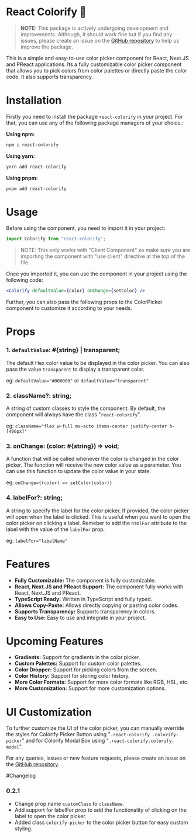 # React Colorify 🎨

> **NOTE:** This package is actively undergoing development and improvements. Although, it should work fine but if you find any issues, please create an issue on the [GitHub repository](https://github.com/sunnybundel/react-colorify/issues) to help us improve the package.

This is a simple and easy-to-use color picker component for React, Next.JS and PReact applications. Its a fully customizable color picker component that allows you to pick colors from color palettes or directly paste the color code. It also supports transparency.

# Installation

Firstly you need to install the package `react-colorify` in your project. For that, you can use any of the following package managers of your choice.:

**Using npm:**

```sh
npm i react-colorify
```

**Using yarn:**

```sh
yarn add react-colorify
```

**Using pnpm:**

```sh
pnpm add react-colorify
```

# Usage

Before using the component, you need to import it in your project:

```js
import Colorify from "react-colorify";
```

> NOTE: This only works with "Client Component" so make sure you are importing the component with "use client" directive at the top of the file.

Once you imported it, you can use the component in your project using the following code:

```jsx
<Colorify defaultValue={color} onChange={setColor} />
```

Further, you can also pass the following props to the ColorPicker component to customize it according to your needs.

# Props

### 1. `defaultValue`: #{string} | transparent;

The default Hex color value to be displayed in the color picker. You can also pass the value `transparent` to display a transparent color.

eg: `defaultValue="#000000"` or `defaultValue="transparent"`

### 2. className?: string;

A string of custom classes to style the component. By default, the component will always have the class "`react-colorify`".

eg: `className="flex w-full mx-auto items-center justify-center h-[400px]"`

### 3. onChange: (color: #{string}) => void;

A function that will be called whenever the color is changed in the color picker. The function will receive the new color value as a parameter. You can use this function to update the color value in your state.

eg: `onChange={(color) => setColor(color)}`

### 4. labelFor?: string;

A string to specify the label for the color picker. If provided, the color picker will open when the label is clicked. This is useful when you want to open the color picker on clicking a label. Remeber to add the `htmlFor` attribute to the label with the value of the `labelFor` prop.

eg: `labelFor="labelName"`

# Features

- **Fully Customizable:** The component is fully customizable.
- **React, Next.JS and PReact Support:** The component fully works with React, Next.JS and PReact.
- **TypeScript Ready:** Written in TypeScript and fully typed.
- **Allows Copy-Paste:** Allows directly copying or pasting color codes.
- **Supports Transparency:** Supports transparency in colors.
- **Easy to Use:** Easy to use and integrate in your project.

# Upcoming Features

- **Gradients:** Support for gradients in the color picker.
- **Custom Palettes:** Support for custom color palettes.
- **Color Dropper:** Support for picking colors from the screen.
- **Color History:** Support for storing color history.
- **More Color Formats:** Support for more color formats like RGB, HSL, etc.
- **More Customization:** Support for more customization options.

# UI Customization

To further customize the UI of the color picker, you can manually override the styles for Colorify Picker Button using "`.react-colorify .colorify-picker`" and for Colorify Modal Box using "`.react-colorify.colorify-modal`".

For any queries, issues or new feature requests, please create an issue on the [GitHub repository](https://github.com/sunnybundel/react-colorify/issues).

#Changelog

### 0.2.1

- Change prop name `customClass` to `className`.
- Add support for labelFor prop to add the functionality of clicking on the label to open the color picker.
- Added class `colorify-picker` to the color picker button for easy custom styling.
